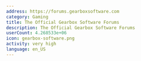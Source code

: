 ```yaml
---
address: https://forums.gearboxsoftware.com
category: Gaming
title: The Official Gearbox Software Forums
description: The Official Gearbox Software Forums
userCount: 4.268533e+06
icon: gearbox-software.png
activity: very high
language: en_US
---
```


